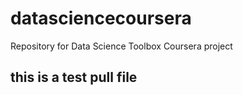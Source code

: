 # datasciencecoursera
Repository for Data Science Toolbox Coursera project
## this is a test pull file

